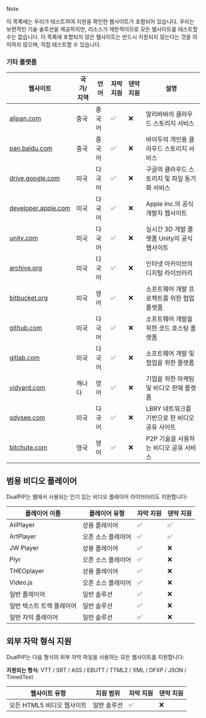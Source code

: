 > [!NOTE]
> 이 목록에는 우리가 테스트하여 지원을 확인한 웹사이트가 포함되어 있습니다. 우리는 보편적인 기술 솔루션을 제공하지만, 리소스가 제한적이므로 모든 웹사이트를 테스트할 수는 없습니다. 이 목록에 포함되지 않은 웹사이트는 반드시 지원되지 않는다는 것을 의미하지 않으며, 직접 테스트할 수 있습니다.

### 기타 플랫폼

| 웹사이트                                                                      | 국가/지역 | 언어   | 자막 지원 | 댄막 지원 | 설명                                           |
| ----------------------------------------------------------------------------- | --------- | ------ | --------- | --------- | ---------------------------------------------- |
| <a href="https://alipan.com" target="_blank">alipan.com</a>                   | 중국      | 중국어 | ✅        | ❌        | 알리바바의 클라우드 스토리지 서비스            |
| <a href="https://pan.baidu.com" target="_blank">pan.baidu.com</a>             | 중국      | 중국어 | ✅        | ❌        | 바이두의 개인용 클라우드 스토리지 서비스       |
| <a href="https://drive.google.com" target="_blank">drive.google.com</a>       | 미국      | 다국어 | ✅        | ❌        | 구글의 클라우드 스토리지 및 파일 동기화 서비스 |
| <a href="https://developer.apple.com" target="_blank">developer.apple.com</a> | 미국      | 다국어 | ✅        | ❌        | Apple Inc.의 공식 개발자 웹사이트              |
| <a href="https://unity.com" target="_blank">unity.com</a>                     | 미국      | 다국어 | ✅        | ❌        | 실시간 3D 개발 플랫폼 Unity의 공식 웹사이트    |
| <a href="https://archive.org" target="_blank">archive.org</a>                 | 미국      | 다국어 | ✅        | ❌        | 인터넷 아카이브의 디지털 라이브러리            |
| <a href="https://bitbucket.org" target="_blank">bitbucket.org</a>             | 미국      | 영어   | ✅        | ❌        | 소프트웨어 개발 프로젝트를 위한 협업 플랫폼    |
| <a href="https://github.com" target="_blank">github.com</a>                   | 미국      | 다국어 | ✅        | ❌        | 소프트웨어 개발을 위한 코드 호스팅 플랫폼      |
| <a href="https://gitlab.com" target="_blank">gitlab.com</a>                   | 미국      | 다국어 | ✅        | ❌        | 소프트웨어 개발 및 협업을 위한 플랫폼          |
| <a href="https://vidyard.com" target="_blank">vidyard.com</a>                 | 캐나다    | 영어   | ✅        | ❌        | 기업을 위한 마케팅 및 비디오 판매 플랫폼       |
| <a href="https://odysee.com" target="_blank">odysee.com</a>                   | 미국      | 다국어 | ✅        | ❌        | LBRY 네트워크를 기반으로 한 비디오 공유 사이트 |
| <a href="https://bitchute.com" target="_blank">bitchute.com</a>               | 영국      | 영어   | ✅        | ❌        | P2P 기술을 사용하는 비디오 공유 서비스         |

## 범용 비디오 플레이어

DualPiP는 웹에서 사용되는 인기 있는 비디오 플레이어 라이브러리도 지원합니다:

| 플레이어 이름             | 플레이어 유형      | 자막 지원 | 댄막 지원 |
| ------------------------- | ------------------ | --------- | --------- |
| AliPlayer                 | 상용 플레이어      | ✅        | ✅        |
| ArtPlayer                 | 오픈 소스 플레이어 | ✅        | ✅        |
| JW Player                 | 상용 플레이어      | ✅        | ❌        |
| Plyr                      | 오픈 소스 플레이어 | ✅        | ❌        |
| THEOplayer                | 상용 플레이어      | ✅        | ❌        |
| Video.js                  | 오픈 소스 플레이어 | ✅        | ❌        |
| 일반 플레이어             | 일반 솔루션        | ✅        | ❌        |
| 일반 텍스트 트랙 플레이어 | 일반 솔루션        | ✅        | ❌        |
| 일반 자막 플레이어        | 일반 솔루션        | ✅        | ❌        |

## 외부 자막 형식 지원

DualPiP는 다음 형식의 외부 자막 파일을 사용하는 모든 웹사이트를 지원합니다:

**지원되는 형식:** VTT / SRT / ASS / EBUTT / TTML2 / XML / DFXP / JSON / TimedText

| 웹사이트 유형              | 지원 범위   | 자막 지원 | 댄막 지원 |
| -------------------------- | ----------- | --------- | --------- |
| 모든 HTML5 비디오 웹사이트 | 일반 솔루션 | ✅        | ❌        |
